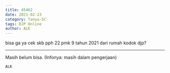 ```yaml
---
title: 45462
date: 2021-02-23
category: Tanya-SC
tags: DJP Online
author: ALK
---
```


bisa ga ya cek skb pph 22 pmk 9 tahun 2021 dari rumah kodok djp?

---

Masih belum bisa. (Infonya: masih dalam pengerjaan)

`ALK`
